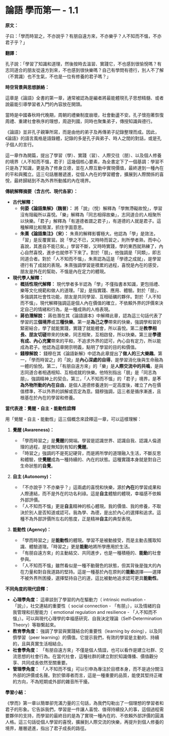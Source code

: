 # 論語 學而第一 - 1.1

**原文：**

子曰：「學而時習之，不亦說乎？有朋自遠方來，不亦樂乎？人不知而不慍，不亦君子乎？」

**翻譯：**

孔子說：「學習了知識和道理，然後按時去溫習、實踐它，不也感到很愉悅嗎？有志同道合的朋友從遠方到來，不也感到很快樂嗎？自己有學問有德行，別人不了解（不賞識）也不生氣，不也是一位有修養的君子嗎？」

**時空背景與思想脈絡：**

這章是《論語》全書的第一章，通常被認為是編者將最能體現孔子思想精髓、或者說最能引導學習者入門的內容放在開頭。

當時是中國春秋時代晚期，周朝的禮樂制度崩壞，社會動盪不安。孔子懷抱著恢復周禮、重建社會秩序的理想，周遊列國，同時也聚集弟子，傳授知識與德行。

《論語》並非孔子親筆所寫，而是由他的弟子及再傳弟子記錄整理而成。因此，《論語》的語言風格是語錄體，記錄的多是孔子與弟子、時人之間的對話，或是孔子個人的言行。

這一章作為開篇，提出了學習（學）、實踐（習）、人際交往（朋）、以及個人修養的境界（人不知而不慍，君子）這幾個核心要素，為全書定下了一個基調：學習不只是為了知識，更是為了修身立德，並在人際互動中實現價值，最終達到一種內在的平和與獨立。這三句話層層遞進，從個人內在的學習體會，擴展到人際關係的喜悅，最終歸結到不為外界所動搖的內在境界。

**傳統解釋摘要（含古代、現代各家）：**

*   **古代解釋：**
    *   **何晏《論語集解》（魏晉）：** 將「說」（悅）解釋為「學無滯礙故悅」，學習沒有阻礙所以喜悅。「樂」解釋為「同志相得故樂」，志同道合的人相聚所以快樂。「君子」解釋為「有道德者謂之君子」，有道德的人就是君子。這種解釋比較簡潔，抓住字面意思。
    *   **朱熹《論語集注》（宋）：** 朱熹的解釋影響極大。他認為「學」是效法，「習」是反覆實習。說「學之不已，又時時而習之，則所學者熟，而中心喜說，其進自不能已矣。」學習不斷，又時時實踐，學的東西就熟練了，內心自然喜悅，進步也就停不下來了。對於「朋」，他強調是「同類」，即志同道合者。對於「人不知而不慍」，朱熹認為這是「學德之成就」，是學習德行有了成就的表現。朱熹強調學習是積累的過程，喜悅是內在的感受，朋友是外在的幫助，不慍是內在定力的體現。
*   **現代學人解釋：**
    *   **概括性現代解釋：** 現代學者多半認為「學」不僅指書本知識，更包括禮、樂等文化規範和做人的道理。「習」是指實踐、應用、體驗。對於「朋」，多強調其社會性功能，朋友是共同學習、互相砥礪的夥伴。對於「人不知而不慍」，現代解釋強調這是個人內在價值的確立，不依賴外界的評價來決定自己的情緒和行為，是一種成熟的人格表現。
    *   **蔣伯潛解說：** 蔣伯潛在其《論語讀本》中解釋此章，認為這三句話代表了學習的**三個境界**或**三種快樂**。第一是**為己之學**帶來的快樂，強調學和習的緊密結合，學了就能實踐，實踐了就能體會，所以喜悅。第二是**教學相長、朋友切磋**帶來的快樂，同志相聚，互相啟發，所以快樂。第三是**學德有成、內心充實**帶來的平和，不追求外界的認可，內心自有定力，所以能成為君子。他認為這章開宗明義，點明了學習的目的和價值。
    *   **錢穆解說：** 錢穆在其《論語新解》中認為此章提出了**做人的三大樂趣**。第一，「學而時習之」的「說」是**內心深處的自得**，是學習消化後與生命融為一體的愉悅。第二，「有朋自遠方來」的「樂」是**人際交流中的共鳴**，是與志同道合者相遇相知、互相成就的快樂。他特別指出「朋」是「同志為朋」，強調精神上的契合。第三，「人不知而不慍」的「君子」境界，是**不為外物所動的內在自由**，是個人道德修養達到一定高度後，確立了內在價值標準，不以外界的誤解或否定為意。錢穆強調，這三者是循序漸進，且根基在於內在的學習和修養。

**當代表達：覺醒・自主・能動性詮釋**

用「覺醒・自主・能動性」這三個概念來詮釋這一章，可以這樣理解：

1.  **覺醒 (Awareness)：**
    *   「學而時習之」是**覺醒**的開端。學習是認識世界、認識自我、認識人倫道理的過程，是從無知到有知的**覺醒**。
    *   「時習之」強調的不是死記硬背，而是將所學的道理融入生活，不斷反思和體驗，使**覺醒**成為一種持續的、內在的狀態。這種實踐本身就是對自己生命狀態的**自覺**。

2.  **自主 (Autonomy)：**
    *   「不亦說乎？不亦樂乎？」這兩處的喜悅和快樂，源於**內在**的學習成果和人際連結，而不是外在的功名利祿。這是**自主**體驗的體現，幸福感不依賴外部評價。
    *   「人不知而不慍」更是**自主**精神的核心體現。我的價值、我的修養，不取決於別人是否知道或認可。我為學、為德，是出於內心的選擇和追求。這種不為外部評價所左右的態度，正是精神**自主**的典型表現。

3.  **能動性 (Agency)：**
    *   「學而時習之」是**能動性**的體現。學習不是被動接受，而是主動去獲取知識、體驗道理。「時習之」更是**能動**地將所學應用於生活。
    *   「有朋自遠方來」的主動結交、共同進步，也是一種積極的、**能動**的社會參與。
    *   「人不知而不慍」雖然看似是一種不動聲色的狀態，但其背後是強大的內在力量和對自我道路的堅持。這是一種基於內在原則的**能動**選擇——選擇不被外界所困擾，選擇堅持自己的道，這比被動地追求認可更具**能動性**。

**不同角度的現代詮釋：**

*   **心理學角度：** 這章談到了學習的內在驅動力（ intrinsic motivation - 「說」），社交連結的重要性（ social connection - 「有朋」），以及情緒的自我管理和抗壓能力（ emotional regulation and resilience - 「人不知而不慍」）。可以與現代心理學的幸福感研究、自我決定理論（Self-Determination Theory）等聯繫起來。
*   **教育學角度：** 強調了學習與實踐結合的重要性（learning by doing），以及同儕學習（peer learning）的價值。它提示我們，有效的學習是主動的、持續的，且與真實生活相結合。
*   **社會學角度：** 「有朋自遠方來」不僅是個人情誼，也可以看作是建立社群、交流思想的社會行為。在當代社會，這種社群的建立對於知識傳播、價值觀分享、共同成長依然至關重要。
*   **管理學角度：** 「人不知而不慍」可以引申為專注於目標本身，而不是過分關注外部的評價或名聲。對於領導者而言，這是一種重要的品質，能使其堅持正確的方向，不為短期或外部的雜音所干擾。

**學習小結：**

《學而》第一章以簡單卻充滿力量的三句話，為我們勾勒出了一個理想的學習者和君子的形象。它告訴我們，學習是一件讓人喜悅、值得持續投入的事，這個過程需要夥伴的支持，而學習的最終目的是為了實現一種內在的、不依賴外部評價的圓滿人格。這三句話從個人學習的喜悅，擴展到人際交流的快樂，再提升到個人修養的境界，層層遞進，指出了君子成長的路徑。